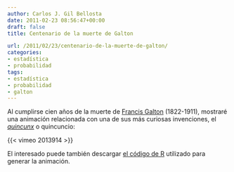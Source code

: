 ```yaml
---
author: Carlos J. Gil Bellosta
date: 2011-02-23 08:56:47+00:00
draft: false
title: Centenario de la muerte de Galton

url: /2011/02/23/centenario-de-la-muerte-de-galton/
categories:
- estadística
- probabilidad
tags:
- estadística
- probabilidad
- galton
---
```


Al cumplirse cien años de la muerte de [Francis Galton](http://es.wikipedia.org/wiki/Francis_Galton) (1822-1911), mostraré una animación relacionada con una de sus más curiosas invenciones, el _[quincunx](http://en.wikipedia.org/wiki/Bean_machine)_ o quincuncio:

{{< vimeo 2013914 >}}

El interesado puede también descargar [el código de R](http://animation.yihui.name/prob:bean_machine) utilizado para generar la animación.
